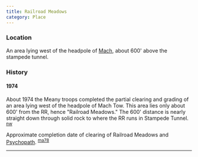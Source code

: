 ```yaml
---
title: Railroad Meadows
category: Place
---
```

### Location

An area lying west of the headpole of [Mach](Mach), about 600' above the stampede tunnel.

### History

#### 1974

About 1974 the Meany troops completed the partial clearing and grading of an area lying west of the headpole of Mach Tow. This area lies only about 600' from the RR, hence "Railroad Meadows." The 600' distance is nearly straight down through solid rock to where the RR runs in Stampede Tunnel. <sup>[nw][]</sup>

Approximate completion date of clearing of Railroad Meadows and [Psychopath](Psychopath). <sup>[ma78][]</sup>


---

[ma78]: Mountaineer-Annual#1978
[nw]: Names-Walt "Meany Names by Walter Little, 1984"
